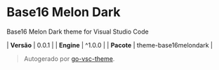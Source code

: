 # Base16 Melon Dark

Base16 Melon Dark theme for Visual Studio Code

| **Versão** | 0.0.1 |
| **Engine** | ^1.0.0 |
| **Pacote** | theme-base16melondark |

> Autogerado por [go-vsc-theme](https://github.com/natalbu/go-vsc-theme).

